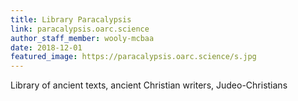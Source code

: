 ```yaml
---
title: Library Paracalypsis
link: paracalypsis.oarc.science
author_staff_member: wooly-mcbaa
date: 2018-12-01
featured_image: https://paracalypsis.oarc.science/s.jpg
---
```

Library of ancient texts, ancient Christian writers, Judeo-Christians
